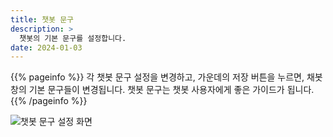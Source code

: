 ```yaml
---
title: 챗봇 문구
description: >
  챗봇의 기본 문구를 설정합니다.
date: 2024-01-03
---
```


{{% pageinfo %}}
각 챗봇 문구 설정을 변경하고, 가운데의 저장 버튼을 누르면, 채봇창의 기본 문구들이 변경됩니다. 챗봇 문구는 챗봇 사용자에게 좋은 가이드가 됩니다.
{{% /pageinfo %}}

![챗봇 문구 설정 화면](/docs/reference/image.png)
